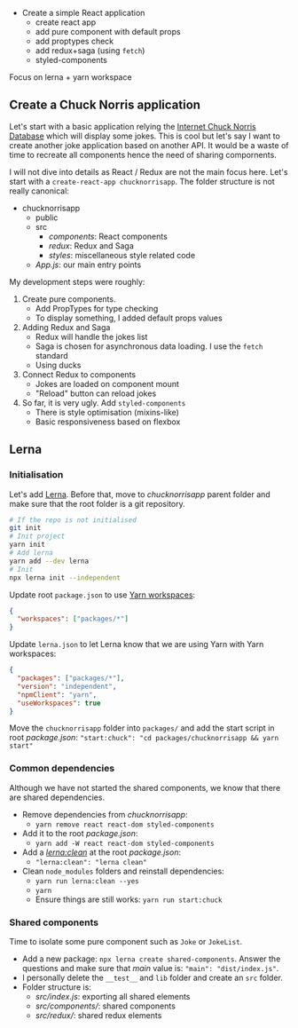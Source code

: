 - Create a simple React application
  - create react app
  - add pure component with default props
  - add proptypes check
  - add redux+saga (using `fetch`)
  - styled-components

Focus on lerna + yarn workspace

## Create a Chuck Norris application

Let's start with a basic application relying the [Internet Chuck Norris Database](http://www.icndb.com/)
which will display some jokes. This is cool but let's say I want to
create another joke application based on another API. It would be a waste of time
to recreate all components hence the need of sharing compornents.

I will not dive into details as React / Redux are not the main focus here. Let's
start with a `create-react-app chucknorrisapp`. The folder structure is not
really canonical:

- chucknorrisapp
  - public
  - src
    - _components_: React components
    - _redux_: Redux and Saga
    - _styles_: miscellaneous style related code
  - _App.js_: our main entry points

My development steps were roughly:

1. Create pure components.
   - Add PropTypes for type checking
   - To display something, I added default props values
2. Adding Redux and Saga
   - Redux will handle the jokes list
   - Saga is chosen for asynchronous data loading. I use the `fetch` standard
   - Using ducks
3. Connect Redux to components
   - Jokes are loaded on component mount
   - "Reload" button can reload jokes
4. So far, it is very ugly. Add `styled-components`
   - There is style optimisation (mixins-like)
   - Basic responsiveness based on flexbox

## Lerna

### Initialisation

Let's add [Lerna](https://lernajs.io/). Before that, move to _chucknorrisapp_ parent
folder and make sure that the root folder is a git repository.

```sh
# If the repo is not initialised
git init
# Init project
yarn init
# Add lerna
yarn add --dev lerna
# Init
npx lerna init --independent
```

Update root `package.json` to use [Yarn workspaces](https://yarnpkg.com/lang/en/docs/workspaces/):

```json
{
  "workspaces": ["packages/*"]
}
```

Update `lerna.json` to let Lerna know that we are using Yarn with Yarn workspaces:

```json
{
  "packages": ["packages/*"],
  "version": "independent",
  "npmClient": "yarn",
  "useWorkspaces": true
}
```

Move the `chucknorrisapp` folder into `packages/` and add the start script in
root _package.json_: `"start:chuck": "cd packages/chucknorrisapp && yarn start"`

### Common dependencies

Although we have not started the shared components, we know that there are shared
dependencies.

- Remove dependencies from _chucknorrisapp_:
  - `yarn remove react react-dom styled-components`
- Add it to the root _package.json_:
  - `yarn add -W react react-dom styled-components`
- Add a [_lerna:clean_](https://github.com/lerna/lerna/tree/master/commands/clean) at the root _package.json_:
  - `"lerna:clean": "lerna clean"`
- Clean `node_modules` folders and reinstall dependencies:
  - `yarn run lerna:clean --yes`
  - `yarn`
  - Ensure things are still works: `yarn run start:chuck`

### Shared components

Time to isolate some pure component such as `Joke` or `JokeList`.

- Add a new package: `npx lerna create shared-components`. Answer the questions
  and make sure that _main_ value is: `"main": "dist/index.js"`.
- I personally delete the `__test__` and `lib` folder and create an `src` folder.
- Folder structure is:
  - _src/index.js_: exporting all shared elements
  - _src/components/_: shared components
  - _src/redux/_: shared redux elements
